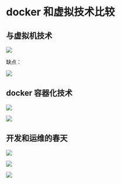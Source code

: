 # docker 和虚拟技术比较


## 与虚拟机技术



![](assets/000/01/02/13/01/02-1618237230718.png)


缺点：

![](assets/000/01/02/13/01/02-1618237260630.png)


## docker 容器化技术

![](assets/000/01/02/13/01/02-1618237285044.png)




![](assets/000/01/02/13/01/02-1618237381189.png)



## 开发和运维的春天


![](assets/000/01/02/13/01/02-1618237484757.png)


![](assets/000/01/02/13/01/02-1618237695949.png)

![](assets/000/01/02/13/01/02-1618237737340.png)